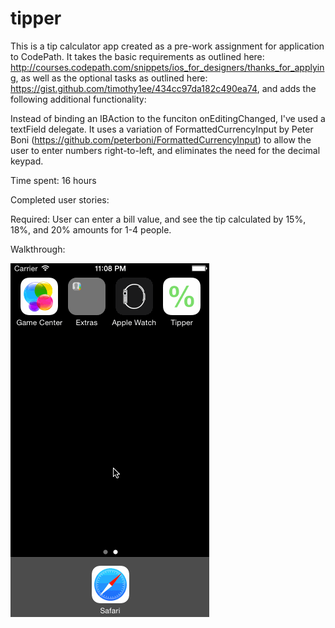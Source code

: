 # tipper

This is a tip calculator app created as a pre-work assignment for application to CodePath. It takes the basic requirements 
as outlined here: http://courses.codepath.com/snippets/ios_for_designers/thanks_for_applying, as well as the optional tasks
as outlined here: https://gist.github.com/timothy1ee/434cc97da182c490ea74, and adds the following additional functionality:

 Instead of binding an IBAction to the funciton onEditingChanged, I've used a textField delegate.
 It uses a variation of FormattedCurrencyInput by Peter Boni (https://github.com/peterboni/FormattedCurrencyInput) to
  allow the user to enter numbers right-to-left, and eliminates the need for the decimal keypad.

Time spent: 16 hours

Completed user stories:

 Required: User can enter a bill value, and see the tip calculated by 15%, 18%, and 20% amounts for 1-4 people.

Walkthrough:

![alt tag](https://raw.githubusercontent.com/cameronwu/tipper/master/tipper.gif)
